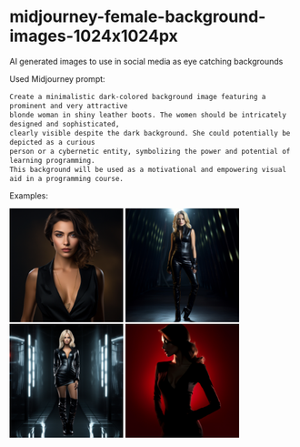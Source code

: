 # midjourney-female-background-images-1024x1024px
AI generated images to use in social media as eye catching backgrounds


Used Midjourney prompt:
```
Create a minimalistic dark-colored background image featuring a prominent and very attractive
blonde woman in shiny leather boots. The women should be intricately designed and sophisticated,
clearly visible despite the dark background. She could potentially be depicted as a curious
person or a cybernetic entity, symbolizing the power and potential of learning programming.
This background will be used as a motivational and empowering visual aid in a programming course.
```
Examples:


<div>
  <a href="./black1.png" target="_blank"><img src="./black1.png" alt="Example 1" width="200"/></a>
  <a href="./leather1.png" target="_blank"><img src="./leather1.png" alt="Example 2" width="200"/></a>
  <a href="./leather34.png" target="_blank"><img src="./leather34.png" alt="Example 3" width="200"/></a>
  <a href="./red4.png" target="_blank"><img src="./red4.png" alt="Example 4" width="200"/></a>
</div>
